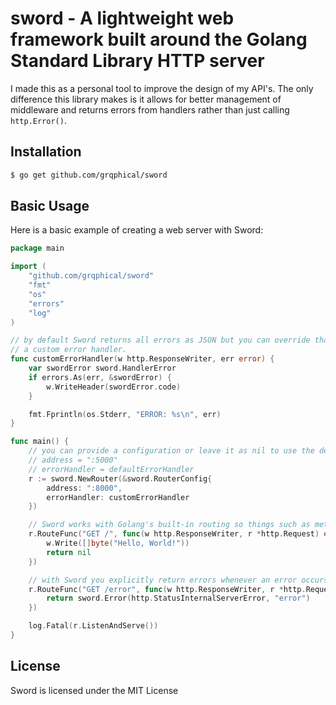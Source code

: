 # sword - A lightweight web framework built around the Golang Standard Library HTTP server

I made this as a personal tool to improve the design of my API's. The only difference this library makes is it allows for better management of middleware and
returns errors from handlers rather than just calling `http.Error()`.

## Installation

```bash
$ go get github.com/grqphical/sword
```

## Basic Usage

Here is a basic example of creating a web server with Sword:

```go
package main

import (
    "github.com/grqphical/sword"
    "fmt"
    "os"
    "errors"
    "log"
)

// by default Sword returns all errors as JSON but you can override that behaviour by creating
// a custom error handler.
func customErrorHandler(w http.ResponseWriter, err error) {
    var swordError sword.HandlerError
    if errors.As(err, &swordError) {
        w.WriteHeader(swordError.code)
    }

    fmt.Fprintln(os.Stderr, "ERROR: %s\n", err)
}

func main() {
    // you can provide a configuration or leave it as nil to use the defaults:
    // address = ":5000"
    // errorHandler = defaultErrorHandler
    r := sword.NewRouter(&sword.RouterConfig{
        address: ":8000",
        errorHandler: customErrorHandler
    })

    // Sword works with Golang's built-in routing so things such as methods and wildcards are allowed
    r.RouteFunc("GET /", func(w http.ResponseWriter, r *http.Request) error {
		w.Write([]byte("Hello, World!"))
		return nil
	})

    // with Sword you explicitly return errors whenever an error occurs in your handlers
    r.RouteFunc("GET /error", func(w http.ResponseWriter, r *http.Request) error {
		return sword.Error(http.StatusInternalServerError, "error")
	})

    log.Fatal(r.ListenAndServe())
}
```

## License

Sword is licensed under the MIT License
